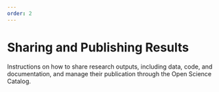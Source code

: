 ```yaml
---
order: 2
---
```

# Sharing and Publishing Results
Instructions on how to share research outputs, including data, code, and documentation, and manage their publication through the Open Science Catalog.

